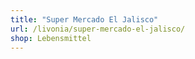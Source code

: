 ```yaml
---
title: "Super Mercado El Jalisco"
url: /livonia/super-mercado-el-jalisco/
shop: Lebensmittel
---
```

